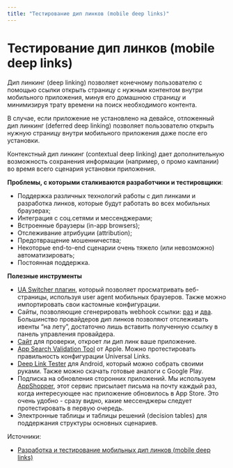 ```yaml
---
title: "Тестирование дип линков (mobile deep links)"
---
```


# Тестирование дип линков (mobile deep links)

Дип линкинг (deep linking) позволяет конечному пользователю с помощью ссылки открыть страницу с нужным контентом внутри мобильного приложения, минуя его домашнюю страницу и минимизируя трату времени на поиск необходимого контента.

В случае, если приложение не установлено на девайсе, отложенный дип линкинг (deferred deep linking) позволяет пользователю открыть нужную страницу внутри мобильного приложения даже после его установки.

Контекстный дип линкинг (contextual deep linking) дает дополнительную возможность сохранения информации (например, о промо кампании) во время всего сценария установки приложения.

**Проблемы, с которыми сталкиваются разработчики и тестировщики**:

* Поддержка различных технологий работы с дип линками и разработка линков, которые будут работать во всех мобильных браузерах;
* Интеграция с соц.сетями и мессенджерами;
* Встроенные браузеры (in-app browsers);
* Отслеживание атрибуции (attribution);
* Предотвращение мошенничества;
* Некоторые end-to-end сценарии очень тяжело (или невозможно) автоматизировать;
* Постоянная поддержка.

**Полезные инструменты**

* [UA Switcher плагин](https://chrome.google.com/webstore/detail/user-agent-switcher/lkmofgnohbedopheiphabfhfjgkhfcgf), который позволяет просматривать веб-страницы, используя user agent мобильных браузеров. Также можно импортировать свои кастомные конфигурации.
* Сайты, позволяющие сгенерировать webhook ссылки: [раз](http://webhook.site) и [два](http://hookbin.com). Большинство провайдеров дип линков позволяют отслеживать ивенты “на лету”, достаточно лишь вставить полученную ссылку в панель управления провайдера.
* [Сайт](https://halgatewood.com/deeplink/) для проверки, откроет ли дип линк ваше приложение.
* [App Search Validation Tool](https://search.developer.apple.com/appsearch-validation-tool) от Apple. Можно протестировать правильность конфигурации Universal Links.
* [Deep Link Tester](https://github.com/andmar1x/deep-link-tester) для Android, который можно собрать своими руками. Также можно скачать готовые аналоги с Google Play.
* Подписка на обновления сторонних приложений. Мы используем [AppShopper](http://appshopper.com), этот сервис присылает письма на почту каждый раз, когда интересующее нас приложение обновилось в App Store. Это очень удобно - сразу видно, какие мессенджеры следует протестировать в первую очередь.
* Электронные таблицы и таблицы решений (decision tables) для поддержания структуры основных сценариев.

Источники:

* [Разработка и тестирование мобильных дип линков (mobile deep links)](https://software-testing.ru/library/testing/mobile-testing/2837-mobile-deep-links)
